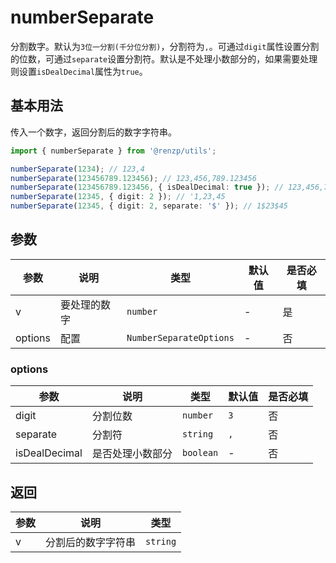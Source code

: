 # numberSeparate

分割数字。默认为`3位一分割(千分位分割)`，分割符为`,`。可通过`digit`属性设置分割的位数，可通过`separate`设置分割符。默认是不处理小数部分的，如果需要处理则设置`isDealDecimal`属性为`true`。

## 基本用法

传入一个数字，返回分割后的数字字符串。

```ts
import { numberSeparate } from '@renzp/utils';

numberSeparate(1234); // 123,4
numberSeparate(123456789.123456); // 123,456,789.123456
numberSeparate(123456789.123456, { isDealDecimal: true }); // 123,456,789.123,456
numberSeparate(12345, { digit: 2 }); // '1,23,45
numberSeparate(12345, { digit: 2, separate: '$' }); // 1$23$45
```

## 参数

| 参数    | 说明         | 类型                    | 默认值 | 是否必填 |
| ------- | ------------ | ----------------------- | ------ | -------- |
| v       | 要处理的数字 | `number`                | -      | 是       |
| options | 配置         | `NumberSeparateOptions` | -      | 否       |

### options

| 参数          | 说明             | 类型      | 默认值 | 是否必填 |
| ------------- | ---------------- | --------- | ------ | -------- |
| digit         | 分割位数         | `number`  | `3`    | 否       |
| separate      | 分割符           | `string`  | `,`    | 否       |
| isDealDecimal | 是否处理小数部分 | `boolean` | -      | 否       |


## 返回

| 参数 | 说明               | 类型     |
| ---- | ------------------ | -------- |
| v    | 分割后的数字字符串 | `string` |

